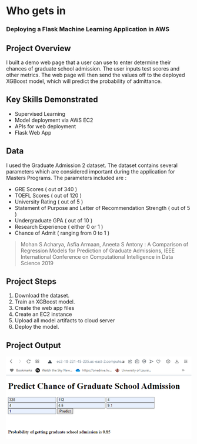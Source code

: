# Who gets in
### Deploying a Flask Machine Learning Application in AWS

## Project Overview
I built a demo web page that a user can use to enter determine their chances of graduate school admission. The user inputs test scores and other metrics. The web page will then send the values off to the deployed XGBoost model, which will predict the probability of admittance. 

## Key Skills Demonstrated
* Supervised Learning
* Model deployment via AWS EC2
* APIs for web deployment
* Flask Web App

## Data
I used the Graduate Admission 2 dataset. The dataset contains several parameters which are considered important during the application for Masters Programs.
The parameters included are :

* GRE Scores ( out of 340 )
* TOEFL Scores ( out of 120 )
* University Rating ( out of 5 )
* Statement of Purpose and Letter of Recommendation Strength ( out of 5 )
* Undergraduate GPA ( out of 10 )
* Research Experience ( either 0 or 1 )
* Chance of Admit ( ranging from 0 to 1 )

> Mohan S Acharya, Asfia Armaan, Aneeta S Antony : A Comparison of Regression Models for Prediction of Graduate Admissions, IEEE International Conference on Computational Intelligence in Data Science 2019


## Project Steps

1. Download the dataset.
2. Train an XGBoost model.
3. Create the web app files
4. Create an EC2 instance
5. Upload all model artifacts to cloud server
6. Deploy the model.

## Project Output
<img src="output.png">

